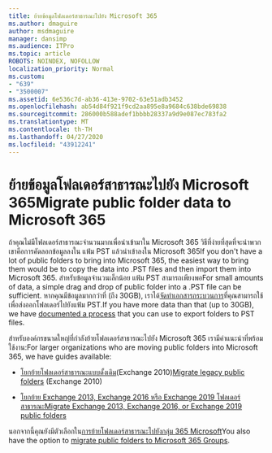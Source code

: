 ```yaml
---
title: ย้ายข้อมูลโฟลเดอร์สาธารณะไปยัง Microsoft 365
ms.author: dmaguire
author: msdmaguire
manager: dansimp
ms.audience: ITPro
ms.topic: article
ROBOTS: NOINDEX, NOFOLLOW
localization_priority: Normal
ms.custom:
- "639"
- "3500007"
ms.assetid: 6e536c7d-ab36-413e-9702-63e51adb3452
ms.openlocfilehash: ab54d84f921f9cd2aa895e8a9684c638bde69838
ms.sourcegitcommit: 286000b588adef1bbbb28337a9d9e087ec783fa2
ms.translationtype: MT
ms.contentlocale: th-TH
ms.lasthandoff: 04/27/2020
ms.locfileid: "43912241"
---
```

# <a name="migrate-public-folder-data-to-microsoft-365"></a><span data-ttu-id="15895-102">ย้ายข้อมูลโฟลเดอร์สาธารณะไปยัง Microsoft 365</span><span class="sxs-lookup"><span data-stu-id="15895-102">Migrate public folder data to Microsoft 365</span></span>

<span data-ttu-id="15895-103">ถ้าคุณไม่มีโฟลเดอร์สาธารณะจํานวนมากเพื่อนําเข้ามาใน Microsoft 365 วิธีที่ง่ายที่สุดที่จะนําพวกเขาคือการคัดลอกข้อมูลลงใน แฟ้ม PST แล้วนําเข้าลงใน Microsoft 365</span><span class="sxs-lookup"><span data-stu-id="15895-103">If you don't have a lot of public folders to bring into Microsoft 365, the easiest way to bring them would be to copy the data into .PST files and then import them into Microsoft 365.</span></span> <span data-ttu-id="15895-104">สําหรับข้อมูลจํานวนเล็กน้อย แฟ้ม PST สามารถเพียงพอ</span><span class="sxs-lookup"><span data-stu-id="15895-104">For small amounts of data, a simple drag and drop of public folder into a .PST file can be sufficient.</span></span> <span data-ttu-id="15895-105">หากคุณมีข้อมูลมากกว่าที่ (ถึง 30GB), เราได้[จัดทําเอกสารกระบวนการ](https://technet.microsoft.com/library/dn874017%28v=exchg.150%29.aspx)ที่คุณสามารถใช้เพื่อส่งออกโฟลเดอร์ไปยังแฟ้ม PST.</span><span class="sxs-lookup"><span data-stu-id="15895-105">If you have more data than that (up to 30GB), we have [documented a process](https://technet.microsoft.com/library/dn874017%28v=exchg.150%29.aspx) that you can use to export folders to PST files.</span></span>
  
<span data-ttu-id="15895-106">สําหรับองค์กรขนาดใหญ่ที่กําลังย้ายโฟลเดอร์สาธารณะไปยัง Microsoft 365 เรามีคําแนะนําที่พร้อมใช้งาน:</span><span class="sxs-lookup"><span data-stu-id="15895-106">For larger organizations who are moving public folders into Microsoft 365, we have guides available:</span></span>
  
- <span data-ttu-id="15895-107">[โยกย้ายโฟลเดอร์สาธารณะแบบดั้งเดิม](https://docs.microsoft.com/exchange/collaboration-exo/public-folders/batch-migration-of-legacy-public-folders)(Exchange 2010)</span><span class="sxs-lookup"><span data-stu-id="15895-107">[Migrate legacy public folders](https://docs.microsoft.com/exchange/collaboration-exo/public-folders/batch-migration-of-legacy-public-folders) (Exchange 2010)</span></span>

- [<span data-ttu-id="15895-108">โยกย้าย Exchange 2013, Exchange 2016 หรือ Exchange 2019 โฟลเดอร์สาธารณะ</span><span class="sxs-lookup"><span data-stu-id="15895-108">Migrate Exchange 2013, Exchange 2016, or Exchange 2019 public folders</span></span>](https://docs.microsoft.com/Exchange/collaboration/public-folders/migrate-to-exchange-online)

<span data-ttu-id="15895-109">นอกจากนี้คุณยังมีตัวเลือกใน[การย้ายโฟลเดอร์สาธารณะไปยังกลุ่ม 365 Microsoft](https://docs.microsoft.com/Exchange/collaboration/public-folders/migrate-to-office-365-groups)</span><span class="sxs-lookup"><span data-stu-id="15895-109">You also have the option to [migrate public folders to Microsoft 365 Groups](https://docs.microsoft.com/Exchange/collaboration/public-folders/migrate-to-office-365-groups).</span></span>
  